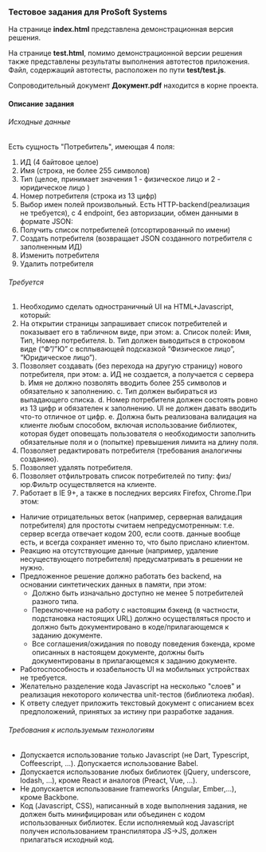### Тестовое задания для ProSoft Systems
На странице **index.html** представлена демонстрационная версия решения.

На странице **test.html**, помимо демонстрационной версии решения также представлены результаты выполнения
автотестов приложения. Файл, содержащий автотесты, расположен по пути **test/test.js**.

Сопроводительный документ **Документ.pdf** находится в корне проекта.
#### Описание задания
###### Исходные данные
Есть сущность "Потребитель", имеющая 4 поля:
1. ИД (4 байтовое целое)
2. Имя (строка, не более 255 символов)
3. Тип (целое, принимает значения 1 - физическое лицо и 2 - юридическое лицо )
4. Номер потребителя (строка из 13 цифр)
5. Выбор имен полей произвольный.
Есть HTTP-backend(реализация не требуется), с 4 endpoint, без авторизации, обмен данными в формате JSON:
1. Получить список потребителей (отсортированный по имени)
2. Создать потребителя (возвращает JSON созданного потребителя с заполненным ИД)
3. Изменить потребителя
4. Удалить потребителя
###### Требуется
1. Необходимо сделать одностраничный UI на HTML+Javascript, который:
2. На открытии страницы запрашивает список потребителей и показывает его в табличном виде, при этом:
    a. Список полей: Имя, Тип, Номер потребителя.
    b. Тип должен выводиться в строковом виде (“Ф”/”Ю” с всплывающей подсказкой “Физическое лицо”, “Юридическое лицо”).
3. Позволяет создавать (без перехода на другую страницу) нового потребителя, при этом:
    a. ИД не создается, а получается с сервера
    b. Имя не должно позволять вводить более 255 символов и обязательно к заполнению.
    c. Тип должен выбираться из выпадающего списка.
    d. Номер потребителя должен состоять ровно из 13 цифр и обязателен к заполнению.
    UI не должен давать вводить что-то отличное от цифр.
    e. Должна быть реализована валидация на клиенте любым способом, включая использование библиотек,
    которая будет оповещать пользователя о необходимости заполнить обязательные поля и о (попытке) превышения
    лимита на длину поля.
4. Позволяет редактировать потребителя (требования аналогичны созданию).
5. Позволяет удалять потребителя.
6. Позволяет отфильтровать список потребителей по типу: физ/юр.Фильтр осуществляется на клиенте.
7. Работает в IE 9+, а также в последних версиях Firefox, Chrome.При этом:
- Наличие отрицательных веток (например, серверная валидация потребителя) для простоты считаем
непредусмотренным: т.е. сервер всегда отвечает кодом 200, если соотв. данные вообще есть, и всегда сохраняет
именно то, что было прислано клиентом.
- Реакцию на отсутствующие данные (например, удаление несуществующего потребителя) предусматривать в решении не нужно.
- Предложенное решение должно работать без backend, на основании синтетических данных в памяти, при этом:
    * Должно быть изначально доступно не менее 5 потребителей разного типа.
    * Переключение на работу с настоящим бэкенд (в частности, подстановка настоящих URL) должно осуществляться
    просто и должно быть документировано в коде/прилагающемся к заданию документе.
    * Все соглашения/ожидания по поводу поведения бэкенда, кроме описанных в настоящем документе, должны быть
    документированы в прилагающемся к заданию документе.
- Работоспособность и юзабельность UI на мобильных устройствах не требуется.
- Желательно разделение кода Javascript на несколько "слоев" и реализация некоторого количества unit-тестов
(библиотека любая).
- К ответу следует приложить текстовый документ с описанием всех предположений, принятых за истину при разработке
задания.
###### Требования к используемым технологиям
- Допускается использование только Javascript (не Dart, Typescript, Coffeescript, ...). Допускается использование Babel.
- Допускается использование любых библиотек (jQuery, underscore, lodash, ...), кроме React и аналогов (Preact, Vue, ...).
- Не допускается использование frameworks (Angular, Ember,...), кроме Backbone.
- Код (Javascript, CSS), написанный в ходе выполнения задания, не должен быть минифицирован или объединен с кодом
использованных библиотек. Если исполняемый код Javascript получен использованием транспилятора JS->JS, должен
прилагаться исходный код.